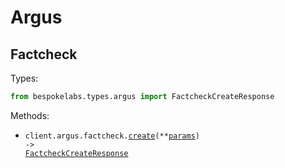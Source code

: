 # Argus

## Factcheck

Types:

```python
from bespokelabs.types.argus import FactcheckCreateResponse
```

Methods:

- <code title="post /v0/argus/factcheck">client.argus.factcheck.<a href="./src/bespokelabs/resources/argus/factcheck.py">create</a>(\*\*<a href="src/bespokelabs/types/argus/factcheck_create_params.py">params</a>) -> <a href="./src/bespokelabs/types/argus/factcheck_create_response.py">FactcheckCreateResponse</a></code>
